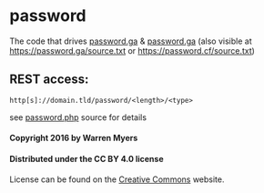 # password
The code that drives [password.ga](https://password.cf) &amp; [password.ga](https://password.cf) (also visible at https://password.ga/source.txt or https://password.cf/source.txt)

## REST access:
    http[s]://domain.tld/password/<length>/<type>
    
  see [password.php](https://github.com/volcimaster/password/blob/master/password.php) source for details

#### Copyright 2016 by Warren Myers
#### Distributed under the CC BY 4.0 license
License can be found on the [Creative Commons](https://creativecommons.org/licenses/by/4.0) website.
